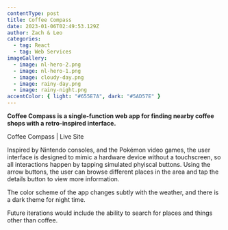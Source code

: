 ```yaml
---
contentType: post
title: Coffee Compass
date: 2023-01-06T02:49:53.129Z
author: Zach & Leo
categories:
  - tag: React
  - tag: Web Services
imageGallery:
  - image: nl-hero-2.png
  - image: nl-hero-1.png
  - image: cloudy-day.png
  - image: rainy-day.png
  - image: rainy-night.png
accentColor: { light: "#655E7A", dark: "#5AD57E" }
---
```


**Coffee Compass is a single-function web app for finding nearby coffee shops with a retro-inspired interface.**

<p>
  <SiteButton to="http://nearby.land">Coffee Compass | Live Site</SiteButton>
</p>

Inspired by Nintendo consoles, and the Pokémon video games, the user interface is designed to mimic a hardware device without a touchscreen, so all interactions happen by tapping simulated phyiscal buttons. Using the arrow buttons, the user can browse different places in the area and tap the details button to view more information.

The color scheme of the app changes subtly with the weather, and there is a dark theme for night time.

Future iterations would include the ability to search for places and things other than coffee.
